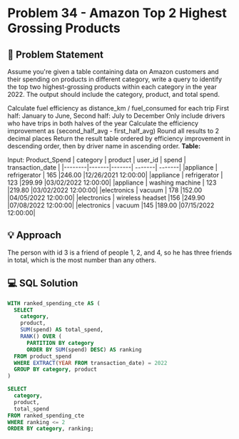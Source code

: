 # Problem 34 - Amazon Top 2 Highest Grossing Products

## 📄 Problem Statement
Assume you're given a table containing data on Amazon customers and their spending on products in different category, write a query to identify the top two highest-grossing products within each category in the year 2022. 
The output should include the category, product, and total spend. 

Calculate fuel efficiency as distance_km / fuel_consumed for each trip
First half: January to June, Second half: July to December
Only include drivers who have trips in both halves of the year
Calculate the efficiency improvement as (second_half_avg - first_half_avg)
Round all results to 2 decimal places
Return the result table ordered by efficiency improvement in descending order, then by driver name in ascending order.
**Table:** 

Input: Product_Spend
| category	| product |		user_id	| spend		| transaction_date |
|--------|-------|-------| -------| -------| 
|appliance	| refrigerator		| 165		|246.00		|12/26/2021 12:00:00|
|appliance	| refrigerator		| 123		|299.99		|03/02/2022 12:00:00|
|appliance	| washing machine	| 123		|219.80		|03/02/2022 12:00:00|
|electronics	| vacuum		| 178		|152.00		|04/05/2022 12:00:00|
|electronics	| wireless headset	|156		|249.90		|07/08/2022 12:00:00|
|electronics	| vacuum		|145		|189.00		|07/15/2022 12:00:00|

## 💡 Approach
The person with id 3 is a friend of people 1, 2, and 4, so he has three friends in total, which is the most number than any others.

## 💻 SQL Solution

```sql
WITH ranked_spending_cte AS (
  SELECT 
    category, 
    product, 
    SUM(spend) AS total_spend,
    RANK() OVER (
      PARTITION BY category 
      ORDER BY SUM(spend) DESC) AS ranking 
  FROM product_spend
  WHERE EXTRACT(YEAR FROM transaction_date) = 2022
  GROUP BY category, product
)

SELECT 
  category, 
  product, 
  total_spend 
FROM ranked_spending_cte 
WHERE ranking <= 2 
ORDER BY category, ranking;
